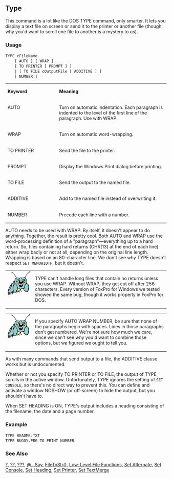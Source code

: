 ## Type

This command is a lot like the DOS TYPE command, only smarter. It lets you display a text file on screen or send it to the printer or another file (though why you'd want to scroll one file to another is a mystery to us).

### Usage

```foxpro
TYPE cFileName
    [ AUTO ] [ WRAP ]
    [ TO PRINTER [ PROMPT ] ]
    | [ TO FILE cOutputFile [ ADDITIVE ] ]
    [ NUMBER ]
```
<table>
<tr>
  <td width="32%" valign="top">
  <p><b>Keyword</b></p>
  </td>
  <td width="68%" valign="top">
  <p><b>Meaning</b></p>
  </td>
 </tr>
<tr>
  <td width="32%" valign="top">
  <p>AUTO</p>
  </td>
  <td width="68%" valign="top">
  <p>Turn on automatic indentation. Each paragraph is indented to the level of the first line of the paragraph. Use with WRAP.</p>
  </td>
 </tr>
<tr>
  <td width="32%" valign="top">
  <p>WRAP</p>
  </td>
  <td width="68%" valign="top">
  <p>Turn on automatic word-wrapping.</p>
  </td>
 </tr>
<tr>
  <td width="32%" valign="top">
  <p>TO PRINTER</p>
  </td>
  <td width="68%" valign="top">
  <p>Send the file to the printer.</p>
  </td>
 </tr>
<tr>
  <td width="32%" valign="top">
  <p>PROMPT</p>
  </td>
  <td width="68%" valign="top">
  <p>Display the Windows Print dialog before printing.</p>
  </td>
 </tr>
<tr>
  <td width="32%" valign="top">
  <p>TO FILE</p>
  </td>
  <td width="68%" valign="top">
  <p>Send the output to the named file.</p>
  </td>
 </tr>
<tr>
  <td width="32%" valign="top">
  <p>ADDITIVE</p>
  </td>
  <td width="68%" valign="top">
  <p>Add to the named file instead of overwriting it.</p>
  </td>
 </tr>
<tr>
  <td width="32%" valign="top">
  <p>NUMBER</p>
  </td>
  <td width="68%" valign="top">
  <p>Precede each line with a number.</p>
  </td>
 </tr>
</table>

AUTO needs to be used with WRAP. By itself, it doesn't appear to do anything. Together, the result is pretty cool. Both AUTO and WRAP use the word-processing definition of a "paragraph"&mdash;everything up to a hard return. So, files containing hard returns (CHR(13) at the end of each line) either wrap badly or not at all, depending on the original line length. Wrapping is based on an 80-character line. We don't see why TYPE doesn't respect `SET MEMOWIDTH`, but it doesn't.

<table>
<tr>
  <td width="17%" valign="top">
<img width="95" height="77" src="bug.gif">
  </td>
  <td width="83%">
  <p>TYPE can't handle long files that contain no returns unless you use WRAP. Without WRAP, they get cut off after 256 characters. Every version of FoxPro for Windows we tested showed the same bug, though it works properly in FoxPro for DOS.</p>
  </td>
 </tr>
</table>

<table>
<tr>
  <td width="17%" valign="top">
<img width="95" height="78" src="bug.gif">
  </td>
  <td width="83%">
  <p>If you specify AUTO WRAP NUMBER, be sure that none of the paragraphs begin with spaces. Lines in those paragraphs don't get numbered. We're not sure how much we care, since we can't see <i>why</i> you'd want to combine those options, but we figured we ought to tell you. </p>
  </td>
 </tr>
</table>

As with many commands that send output to a file, the ADDITIVE clause works but is undocumented.

Whether or not you specify TO PRINTER or TO FILE, the output of TYPE scrolls in the active window. Unfortunately, TYPE ignores the setting of `SET CONSOLE`, so there's no direct way to prevent this. You can define and activate a window NOSHOW (or off-screen) to hide the output, but you shouldn't have to.

When SET HEADING is ON, TYPE's output includes a heading consisting of the filename, the date and a page number.

### Example

```foxpro
TYPE README.TXT
TYPE BUGGY.PRG TO PRINT NUMBER
```
### See Also

[?](s4g174.md), [??](s4g174.md), [???](s4g234.md), [@...Say](s4g175.md), [FileToStr()](s4g680.md), [Low-Level File Functions](s4g194.md), [Set Alternate](s4g169.md), [Set Console](s4g148.md), [Set Heading](s4g109.md), [Set Printer](s4g146.md), [Set TextMerge](s4g161.md)